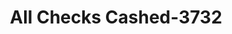 ---
f_zip-code: 2143
f_state-code: MA
title: All Checks Cashed-3732
f_phone: 617-666-1011
f_city-only: Somerville
f_address: 12 Union Sq Somerville
f_location-unique-id: '3732'
slug: all-checks-cashed-3732
updated-on: '2024-05-30T13:46:58.046Z'
created-on: '2024-05-30T13:36:59.803Z'
published-on: '2024-05-30T13:54:32.469Z'
f_city-state: cms/city/somerville-ma.md
f_company: cms/company/all-checks-cashed.md
f_state: cms/state/massachusetts.md
layout: '[payday-loan].html'
tags: payday-loan
---